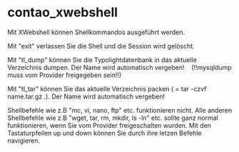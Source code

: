 # contao_xwebshell
Mit XWebshell können Shellkommandos ausgeführt werden.

Mit "exit" verlassen Sie die Shell und die Session wird gelöscht.

Mit "tl_dump" können Sie die Typolightdatenbank in das aktuelle Verzeichnis dumpen.
Der Name wird automatisch vergeben!    (!!mysqldump muss vom Provider freigegeben sein!!)

Mit "tl_tar" können Sie das aktuelle Verzeichnis packen ( = tar -czvf name.tar.gz .).
Der Name wird automatisch vergeben!

Shellbefehle wie z.B "mc, vi, nano, ftp" etc. funktionieren nicht.
Alle anderen Shellbefehle wie z.B "wget, tar, rm, mkdir, ls -ln" etc. sollte ganz normal funktionieren,
wenn Sie vom Provider freigeschalten wurden.
Mit den Tastaturpfeilen up und down können Sie durch ihre letzen Befehle navigieren.

